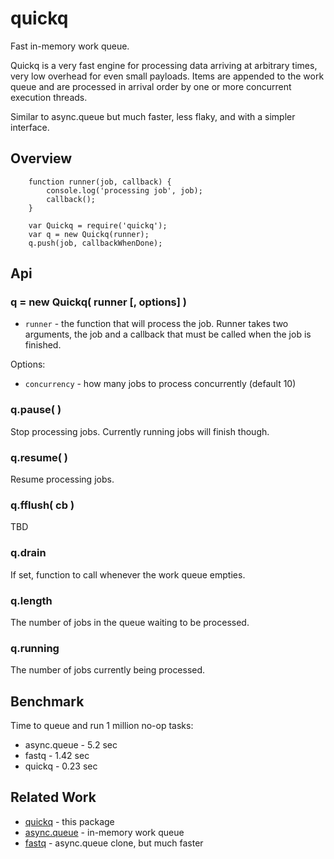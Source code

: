 quickq
======

Fast in-memory work queue.

Quickq is a very fast engine for processing data arriving at arbitrary times, very
low overhead for even small payloads.  Items are appended to the work queue and are
processed in arrival order by one or more concurrent execution threads.

Similar to async.queue but much faster, less flaky, and with a simpler interface.


Overview
--------

        function runner(job, callback) {
            console.log('processing job', job);
            callback();
        }

        var Quickq = require('quickq');
        var q = new Quickq(runner);
        q.push(job, callbackWhenDone);


Api
---

### q = new Quickq( runner [, options] )

- `runner` - the function that will process the job.  Runner takes two arguments,
the job and a callback that must be called when the job is finished.

Options:
- `concurrency` - how many jobs to process concurrently (default 10)

### q.pause( )

Stop processing jobs.  Currently running jobs will finish though.

### q.resume( )

Resume processing jobs.

### q.fflush( cb )

TBD

### q.drain

If set, function to call whenever the work queue empties.

### q.length

The number of jobs in the queue waiting to be processed.

### q.running

The number of jobs currently being processed.


Benchmark
---------

Time to queue and run 1 million no-op tasks:

- async.queue - 5.2 sec
- fastq - 1.42 sec
- quickq - 0.23 sec


Related Work
------------

- [quickq](https://github.com/andrasq/node-quickq) - this package
- [async.queue](https://npmjs.org/package/async) - in-memory work queue
- [fastq](https://npmjs.org/package/fastq) - async.queue clone, but much faster
